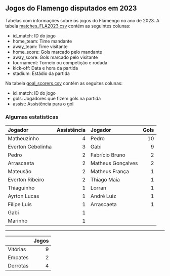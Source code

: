## Jogos do Flamengo disputados em 2023

Tabelas com informações sobre os jogos do Flamengo no ano de 2023. A tabela [matches_FLA2023.csv](https://github.com/williamjouse/jogos-Flamengo-2023/blob/main/matches_FLA2023.csv)
contém as seguintes colunas:

- id_match: ID do jogo
- home_team: Time mandante
- away_team: Time visitante
- home_score: Gols marcado pelo mandante
- away_score: Gols marcado pelo visitante
- tournament: Torneio ou competição e rodada
- kick-off: Data e hora da partida
- stadium: Estádio da partida


Na tabela [goal_scorers.csv](https://github.com/williamjouse/jogos-Flamengo-2023/blob/main/goal_scorers.csv) contém as seguites colunas:

- id_match: ID do jogo
- gols: Jogadores que fizem gols na partida
- assist: Assistência para o gol


### Algumas estatísticas

| Jogador           |   Assistência | Jogador           |   Gols |
|:------------------|--------------:|:------------------|-------:|
| Matheuzinho       |             4 | Pedro             |     10 |
| Everton Cebolinha |             3 | Gabi              |      9 |
| Pedro             |             2 | Fabrício Bruno    |      2 |
| Arrascaeta        |             2 | Matheus Gonçalves |      2 |
| Mateusão          |             2 | Matheus França    |      1 |
| Everton Ribeiro   |             2 | Thiago Maia       |      1 |
| Thiaguinho        |             1 | Lorran            |      1 |
| Ayrton Lucas      |             1 | André Luiz        |      1 |
| Filipe Luis       |             1 | Arrascaeta        |      1 |
| Gabi              |             1 |                |     |
| Marinho           |             1 |                |     |


----

|          |   Jogos |
|:---------|--------:|
| Vitórias |       9 |
| Empates  |       2 |
| Derrotas |       4 |
